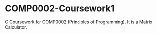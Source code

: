 # COMP0002-Coursework1
C Coursework for COMP0002 (Principles of Programming). It is a Matrix Calculator. 
